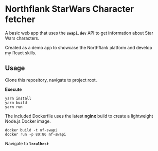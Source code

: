 # Northflank StarWars Character fetcher

A basic web app that uses the **`swapi.dev`** API to get information about Star Wars characters.

Created as a demo app to showcase the Northflank platform and develop my React skills.

## Usage 

Clone this repository, navigate to project root. 

**Execute**
```
yarn install
yarn build
yarn run
```

The included Dockerfile uses the latest **nginx** build to create a lightweight Node.js Docker image.

```
docker build -t nf-swapi
docker run -p 80:80 nf-swapi
```

Navigate to **`localhost`** 
